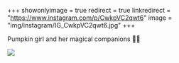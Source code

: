 +++
showonlyimage = true
redirect = true
linkredirect = "https://www.instagram.com/p/CwkpVC2qwt6"
image = "img/instagram/IG_CwkpVC2qwt6.jpg"
+++

Pumpkin girl and her magical companions 🎃🍂

![](/img/portfolio/IG_CwkpVC2qwt6.jpg)